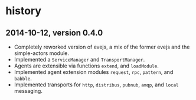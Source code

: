 # history


## 2014-10-12, version 0.4.0

- Completely reworked version of evejs, a mix of the former evejs and the 
  simple-actors module.
- Implemented a `ServiceManager` and `TransportManager`.
- Agents are extensible via functions `extend`, and `loadModule`. 
- Implemented agent extension modules `request`, `rpc`, `pattern`, and `babble`.
- Implemented transports for `http`, `distribus`, `pubnub`, `amqp`, and `local`
  messaging.
